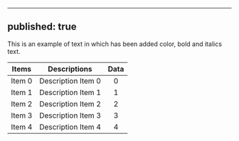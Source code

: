 


--- 
published: true 
--- 


This is an example of text in which has been added color, bold and italics text.  

|Items|Descriptions|Data|
| :---: | :---: | :---: |
|Item 0|Description Item 0|0|
|Item 1|Description Item 1|1|
|Item 2|Description Item 2|2|
|Item 3|Description Item 3|3|
|Item 4|Description Item 4|4|
